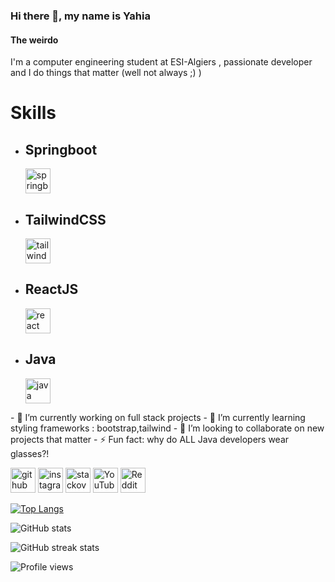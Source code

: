### Hi there 👋, my name is Yahia
#### The weirdo
I'm a computer engineering student at ESI-Algiers , passionate developer and I do things that matter (well not always ;) )

<h1>Skills</h1>

<ul>
  <li>
 <h2>Springboot</h2>
<img src='https://upload.wikimedia.org/wikipedia/commons/4/44/Spring_Framework_Logo_2018.svg' alt='springboot' height='40'></li>
  <li>
 <h2>TailwindCSS</h2>
<img src='https://upload.wikimedia.org/wikipedia/commons/9/95/Tailwind_CSS_logo.svg' alt='tailwindcss' height='40'></li>
  <li>
  
 <h2>ReactJS</h2>
<img src='https://cdn.cdnlogo.com/logos/r/85/react.svg' alt='react' height='40'></li>
  <li>
 <h2>Java</h2>
<img src='https://cdn.cdnlogo.com/logos/j/2/java.svg' alt='java' height='40'></li>
</ul>
- 🔭 I’m currently working on full stack projects 
- 🌱 I’m currently learning styling frameworks : bootstrap,tailwind 
- 👯 I’m looking to collaborate on new projects that matter 
- ⚡ Fun fact: why do ALL Java developers wear glasses?! 


[<img src='https://cdn.jsdelivr.net/npm/simple-icons@3.0.1/icons/github.svg' alt='github' height='40'>](https://github.com/yahiaDZz)  [<img src='https://cdn.jsdelivr.net/npm/simple-icons@3.0.1/icons/instagram.svg' alt='instagram' height='40'>](https://www.instagram.com/pragma_strict11/)  [<img src='https://cdn.jsdelivr.net/npm/simple-icons@3.0.1/icons/stackoverflow.svg' alt='stackoverflow' height='40'>](https://stackoverflow.com/users/13964799/yahia)  [<img src='https://cdn.jsdelivr.net/npm/simple-icons@3.0.1/icons/youtube.svg' alt='YouTube' height='40'>](https://www.youtube.com/channel/UCLbh5HDs01MkdWUgzGykQ-g)  [<img src='https://cdn.jsdelivr.net/npm/simple-icons@3.0.1/icons/reddit.svg' alt='Reddit' height='40'>](https://www.reddit.com/user/Beneficial_Panic_728)  

[![Top Langs](https://github-readme-stats.vercel.app/api/top-langs/?username=yahiaDZz)](https://github.com/anuraghazra/github-readme-stats)

![GitHub stats](https://github-readme-stats.vercel.app/api?username=yahiaDZz&show_icons=true)  

![GitHub streak stats](https://streak-stats.demolab.com/?user=yahiaDZz)  

![Profile views](https://gpvc.arturio.dev/yahiaDZz)  
